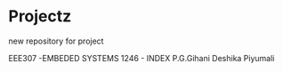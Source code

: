 # Projectz
new repository for project

EEE307 -EMBEDED SYSTEMS
1246 - INDEX
P.G.Gihani Deshika Piyumali
